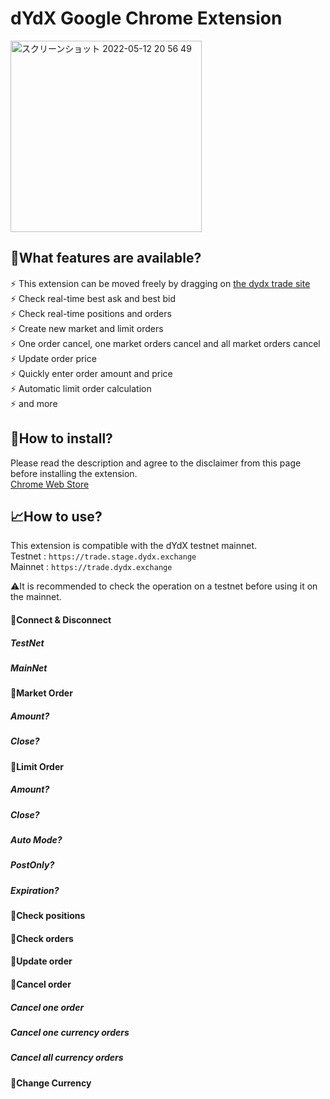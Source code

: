 # dYdX Google Chrome Extension

<img width="306" alt="スクリーンショット 2022-05-12 20 56 49" src="https://user-images.githubusercontent.com/57611745/168101339-535c8ee4-39d4-442b-9226-305ef4afc00d.png">

## :rocket:What features are available?
:zap: This extension can be moved freely by dragging on [the dydx trade site](https://trade.dydx.exchange/trade/BTC-USD)　  
:zap: Check real-time best ask and best bid  
:zap: Check real-time positions and orders  
:zap: Create new market and limit orders  
:zap: One order cancel, one market orders cancel and all market orders cancel  
:zap: Update order price  
:zap: Quickly enter order amount and price  
:zap: Automatic limit order calculation  
:zap: and more  
 
## :beginner:How to install?
Please read the description and agree to the disclaimer from this page before installing the extension.  
[Chrome Web Store](https://chrome.google.com/webstore/detail/quick-dydx-dydx-trade-sup/kldmhofdidmbnpnceofdpdckmbdkimpc)

## :chart_with_upwards_trend:How to use?
This extension is compatible with the dYdX testnet mainnet.  
Testnet : `https://trade.stage.dydx.exchange`  
Mainnet : `https://trade.dydx.exchange`  
  
:warning:It is recommended to check the operation on a testnet before using it on the mainnet.

#### :memo:Connect & Disconnect


##### TestNet

##### MainNet

#### :memo:Market Order

##### Amount?

##### Close?

#### :memo:Limit Order

##### Amount?

##### Close?

##### Auto Mode?

##### PostOnly?

##### Expiration?

#### :memo:Check positions

#### :memo:Check orders

#### :memo:Update order

#### :memo:Cancel order

##### Cancel one order

##### Cancel one currency orders

##### Cancel all currency orders

#### :memo:Change Currency
